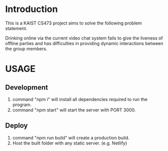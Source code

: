 # Introduction

This is a KAIST CS473 project aims to solve the following problem statement.

Drinking online via the current video chat system fails to give the liveness of offline parties and has difficulties in providing dynamic interactions between the group members.

# USAGE

## Development

1. command "npm i" will install all dependencies required to run the program.
2. command "npm start" will start the server with PORT 3000.

## Deploy

1. command "npm run build" will create a production build.
2. Host the built folder with any static server. (e.g. Netlify)
